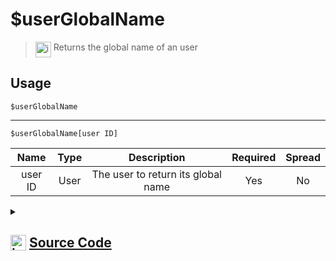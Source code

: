 # $userGlobalName
> <img align="top" src="https://upload.wikimedia.org/wikipedia/commons/thumb/e/e4/Infobox_info_icon.svg/160px-Infobox_info_icon.svg.png?20150409153300" alt="image" width="25" height="auto"> Returns the global name of an user
## Usage
```
$userGlobalName
```
---
```
$userGlobalName[user ID]
```
| Name | Type | Description | Required | Spread
| :---: | :---: | :---: | :---: | :---: |
user ID | User | The user to return its global name | Yes | No
<details>
<summary>
    
## <img align="top" src="https://cdn4.iconfinder.com/data/icons/iconsimple-logotypes/512/github-512.png" alt="image" width="25" height="auto">  [Source Code](https://github.com/tryforge/ForgeScript-V2/blob/main/src/native/userGlobalName.ts)
    
</summary>
    
```ts
import { ArgType, NativeFunction, Return } from "../structures"

export default new NativeFunction({
    name: "$userGlobalName",
    version: "1.0.0",
    description: "Returns the global name of an user",
    unwrap: true,
    args: [
        {
            name: "user ID",
            description: "The user to return its global name",
            required: true,
            rest: false,
            type: ArgType.User,
        },
    ],
    brackets: false,
    async execute(ctx, [user]) {
        return Return.success((user ?? ctx.user)?.globalName)
    },
})

```
    
</details>